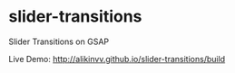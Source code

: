 # slider-transitions
Slider Transitions on GSAP

Live Demo: http://alikinvv.github.io/slider-transitions/build
